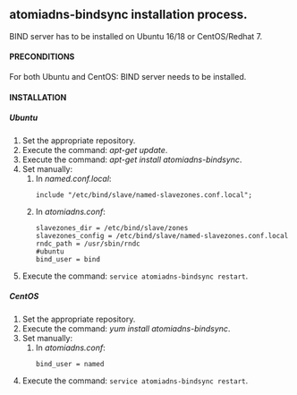 ## atomiadns-bindsync installation process.

BIND server has to be installed on Ubuntu 16/18 or CentOS/Redhat 7.

#### PRECONDITIONS
 For both Ubuntu and CentOS: BIND server needs to be installed.
 
#### INSTALLATION

##### Ubuntu

1. Set the appropriate repository.
2. Execute the command: *apt-get update*.
3. Execute the command: *apt-get install atomiadns-bindsync*.
4. Set manually:
	1. In *named.conf.local*:
		``` 
		include "/etc/bind/slave/named-slavezones.conf.local";
		```
	2. In *atomiadns.conf*:
		```
		slavezones_dir = /etc/bind/slave/zones
		slavezones_config = /etc/bind/slave/named-slavezones.conf.local
		rndc_path = /usr/sbin/rndc
		#ubuntu
		bind_user = bind
        ```
5. Execute the command: `service atomiadns-bindsync restart`.
	
##### CentOS
	
1. Set the appropriate repository.
2. Execute the command: *yum install atomiadns-bindsync*.
3. Set manually:
	1. In *atomiadns.conf*:
		```
		bind_user = named
		```		
4. Execute the command: `service atomiadns-bindsync restart`.
	
   